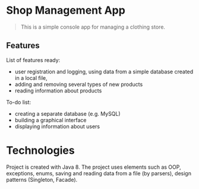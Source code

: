 # Shop Management App
> This is a simple console app for managing a clothing store.

## Features
List of features ready: 
* user registration and logging, using data from a simple database created in a local file,
* adding and removing  several types of new products
* reading information about products

To-do list:
* creating a separate database (e.g. MySQL)
* building a graphical interface
* displaying information about users

# Technologies

Project is created with Java 8. The project uses elements such as OOP, exceptions, enums, saving and reading data from a file (by parsers), design patterns (Singleton, Facade).

